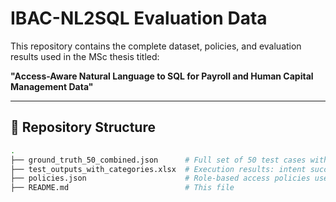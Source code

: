 # IBAC-NL2SQL Evaluation Data

This repository contains the complete dataset, policies, and evaluation results used in the MSc thesis titled:

**"Access-Aware Natural Language to SQL for Payroll and Human Capital Management Data"**

---

## 📁 Repository Structure

```bash
.
├── ground_truth_50_combined.json      # Full set of 50 test cases with expected intent and outputs
├── test_outputs_with_categories.xlsx  # Execution results: intent success, permissions, result pass/fail
├── policies.json                      # Role-based access policies used during evaluation
├── README.md                          # This file
